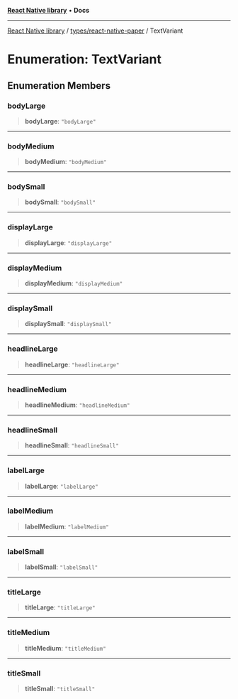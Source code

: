 [**React Native library**](../../../index.md) • **Docs**

***

[React Native library](../../../modules.md) / [types/react-native-paper](../index.md) / TextVariant

# Enumeration: TextVariant

## Enumeration Members

### bodyLarge

> **bodyLarge**: `"bodyLarge"`

***

### bodyMedium

> **bodyMedium**: `"bodyMedium"`

***

### bodySmall

> **bodySmall**: `"bodySmall"`

***

### displayLarge

> **displayLarge**: `"displayLarge"`

***

### displayMedium

> **displayMedium**: `"displayMedium"`

***

### displaySmall

> **displaySmall**: `"displaySmall"`

***

### headlineLarge

> **headlineLarge**: `"headlineLarge"`

***

### headlineMedium

> **headlineMedium**: `"headlineMedium"`

***

### headlineSmall

> **headlineSmall**: `"headlineSmall"`

***

### labelLarge

> **labelLarge**: `"labelLarge"`

***

### labelMedium

> **labelMedium**: `"labelMedium"`

***

### labelSmall

> **labelSmall**: `"labelSmall"`

***

### titleLarge

> **titleLarge**: `"titleLarge"`

***

### titleMedium

> **titleMedium**: `"titleMedium"`

***

### titleSmall

> **titleSmall**: `"titleSmall"`
